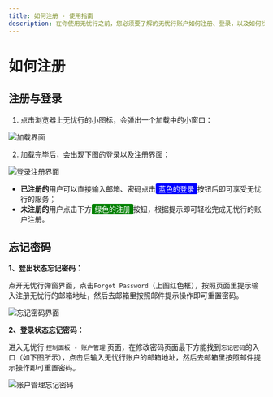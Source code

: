 ```yaml
---
title: 如何注册 - 使用指南
description: 在你使用无忧行之前，您必须要了解的无忧行账户如何注册、登录，以及如何找回密码。
---
```


# 如何注册

## 注册与登录

1. 点击浏览器上无忧行的小图标，会弹出一个加载中的小窗口：

![加载界面](/images/image_spaces_2FtaiByLw8cj0IZKJTlaiM_2Fuploads_2FSeKwJLjUwSpnUyyRMQW9_2Fimage_1.png)

2. 加载完毕后，会出现下图的登录以及注册界面：

![登录注册界面](/images/image_spaces_2FtaiByLw8cj0IZKJTlaiM_2Fuploads_2FJ2SGmSKcCLqchDO7B2tJ_2Fimage_2.png)

* **已注册的**用户可以直接输入邮箱、密码点击<span style="background-color:blue; color:white; padding:2px 6px; border-radius:3px;">蓝色的登录</span>按钮后即可享受无忧行的服务；
* **未注册的**用户点击下方<span style="background-color:green; color:white; padding:2px 6px; border-radius:3px;">绿色的注册</span>按钮，根据提示即可轻松完成无忧行的账户注册。

## 忘记密码

**1、登出状态忘记密码：**

点开无忧行弹窗界面，点击`Forgot Password`（上图红色框），按照页面里提示输入注册无忧行的邮箱地址，然后去邮箱里按照邮件提示操作即可重置密码。

![忘记密码界面](/images/image_spaces_2FtaiByLw8cj0IZKJTlaiM_2Fuploads_2Fd04dLNy19fPTjbOp7X1P_2Fimage_3.png)

**2、登录状态忘记密码：**

进入无忧行 `控制面板 - 账户管理` 页面，在修改密码页面最下方能找到`忘记密码`的入口（如下图所示），点击后输入无忧行账户的邮箱地址，然后去邮箱里按照邮件提示操作即可重置密码。

![账户管理忘记密码](/images/image_spaces_2FtaiByLw8cj0IZKJTlaiM_2Fuploads_2FCQjuNkLSD7Mvv0akPPzT_2Fimage_1.png)
